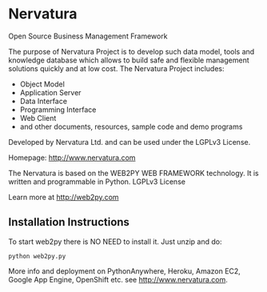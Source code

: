 Nervatura
=========

Open Source Business Management Framework

The purpose of Nervatura Project is to develop such data model, tools and knowledge database which allows to build safe and flexible management solutions quickly and at low cost.
The Nervatura Project includes:
- Object Model
- Application Server
- Data Interface
- Programming Interface
- Web Client
- and other documents, resources, sample code and demo programs

Developed by Nervatura Ltd. and can be used under the LGPLv3 License.

Homepage: http://www.nervatura.com

The Nervatura is based on the WEB2PY WEB FRAMEWORK technology.
It is written and programmable in Python. LGPLv3 License

Learn more at http://web2py.com

## Installation Instructions

To start web2py there is NO NEED to install it. Just unzip and do:

    python web2py.py

More info and deployment on PythonAnywhere, Heroku, Amazon EC2, Google App Engine, OpenShift etc.
see http://www.nervatura.com.
